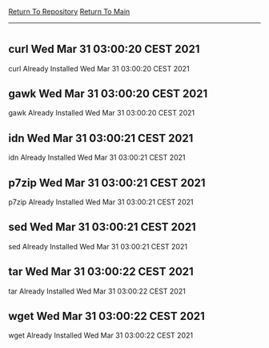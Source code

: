 [Return To Repository](https://github.com/bast69/piholeparser/)
[Return To Main](https://github.com/bast69/piholeparser/blob/master/RecentRunLogs/Mainlog.md)
____________________________________
# 
## curl Wed Mar 31 03:00:20 CEST 2021
curl Already Installed Wed Mar 31 03:00:20 CEST 2021
## gawk Wed Mar 31 03:00:20 CEST 2021
gawk Already Installed Wed Mar 31 03:00:20 CEST 2021
## idn Wed Mar 31 03:00:21 CEST 2021
idn Already Installed Wed Mar 31 03:00:21 CEST 2021
## p7zip Wed Mar 31 03:00:21 CEST 2021
p7zip Already Installed Wed Mar 31 03:00:21 CEST 2021
## sed Wed Mar 31 03:00:21 CEST 2021
sed Already Installed Wed Mar 31 03:00:21 CEST 2021
## tar Wed Mar 31 03:00:22 CEST 2021
tar Already Installed Wed Mar 31 03:00:22 CEST 2021
## wget Wed Mar 31 03:00:22 CEST 2021
wget Already Installed Wed Mar 31 03:00:22 CEST 2021
